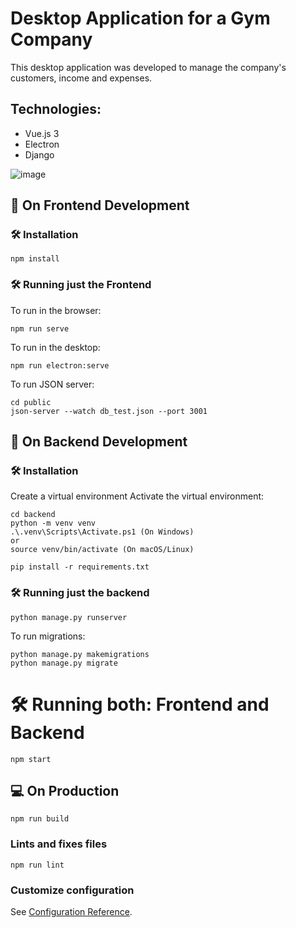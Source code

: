 # Desktop Application for a Gym Company

This desktop application was developed to manage the company's customers, income and expenses.

## Technologies:
- Vue.js 3
- Electron
- Django

![image](https://github.com/maisappreis/upfit-project/assets/113925909/93fb4995-d68e-4aee-a6ba-abe8e9b105ab)



## 🌱 On Frontend Development

### 🛠️ Installation
```
npm install
```

### 🛠️ Running just the Frontend

To run in the browser:
```
npm run serve
```

To run in the desktop:
```
npm run electron:serve
```

To run JSON server:
```
cd public
json-server --watch db_test.json --port 3001
```

## 🌱 On Backend Development

### 🛠️ Installation

Create a virtual environment
Activate the virtual environment:
```
cd backend
python -m venv venv
.\.venv\Scripts\Activate.ps1 (On Windows)
or
source venv/bin/activate (On macOS/Linux)
```

```
pip install -r requirements.txt
```

### 🛠️ Running just the backend
```
python manage.py runserver
```

To run migrations:
```
python manage.py makemigrations
python manage.py migrate
```

# 🛠️ Running both: Frontend and Backend
```
npm start
```

## 💻 On Production
```
npm run build
```

### Lints and fixes files
```
npm run lint
```

### Customize configuration
See [Configuration Reference](https://cli.vuejs.org/config/).
